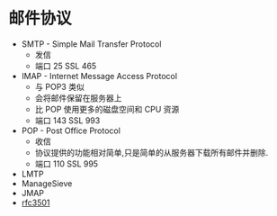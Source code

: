# 邮件协议

- SMTP - Simple Mail Transfer Protocol
  - 发信
  - 端口 25 SSL 465
- IMAP - Internet Message Access Protocol
  - 与 POP3 类似
  - 会将邮件保留在服务器上
  - 比 POP 使用更多的磁盘空间和 CPU 资源
  - 端口 143 SSL 993
- POP - Post Office Protocol
  - 收信
  - 协议提供的功能相对简单,只是简单的从服务器下载所有邮件并删除.
  - 端口 110 SSL 995
- LMTP
- ManageSieve
- JMAP
- [rfc3501](https://datatracker.ietf.org/doc/html/rfc3501)
